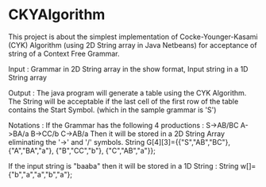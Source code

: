 # CKYAlgorithm
This project is about the simplest implementation of Cocke-Younger-Kasami (CYK) Algorithm (using 2D String array in Java Netbeans) for acceptance of string of a Context Free Grammar.

Input : Grammar in 2D String array in the show format, Input string in a 1D String array

Output : The java program will generate a table using the CYK Algorithm.
The String will be acceptable if the last cell of the first row of the table contains the Start Symbol. (which in the sample grammar is 'S')

Notations :
If the Grammar has the following 4 productions :
S->AB/BC
A->BA/a
B->CC/b
C->AB/a
Then it will be stored in a 2D String Array eliminating the '->' and '/' symbols.
String G[4][3]={{"S","AB","BC"},
                {"A","BA","a"},
                {"B","CC","b"},
                {"C","AB","a"}};
                
If the input string is "baaba" then it will be stored in a 1D String :
String w[]={"b","a","a","b","a"};
